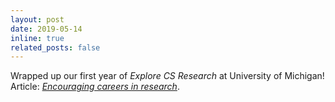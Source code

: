 ```yaml
---
layout: post
date: 2019-05-14
inline: true
related_posts: false
---
```


Wrapped up our first year of *Explore CS Research* at University of Michigan! Article: *[Encouraging careers in research](https://cse.engin.umich.edu/stories/encouraging-careers-in-research)*.